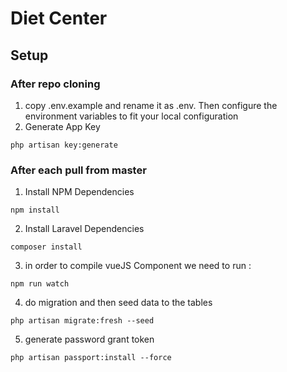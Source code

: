 # Diet Center
## Setup

### **After repo cloning**
1. copy .env.example and rename it as .env. Then configure the environment variables to fit your local configuration
2. Generate App Key
```
php artisan key:generate
```

    
### **After each pull from master**
1. Install NPM Dependencies 
```
npm install
```
2. Install Laravel Dependencies 
```
composer install
```
3. in order to compile vueJS Component we need to run  :
```
npm run watch
```

4. do migration and then seed data to the tables 
```
php artisan migrate:fresh --seed
```
5. generate password grant token 
```
php artisan passport:install --force
```


